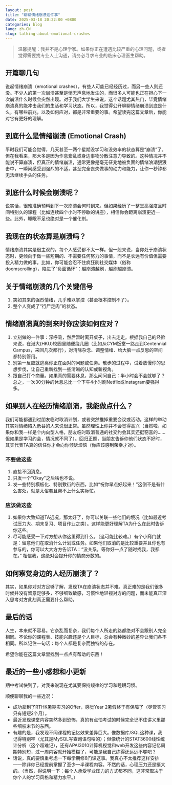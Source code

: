 ```yaml
---
layout: post
title: "聊聊情绪崩溃这件事"
date: 2025-03-18 20:22:00 +0800
categories: blog
lang: zh-CN
slug: talking-about-emotional-crashes
---
```


> 温馨提醒：我并不是心理学家。如果你正在遭遇比较严重的心理问题，或者觉得需要找专业人士沟通，请务必寻求专业的临床心理医生帮助。

## 开篇聊几句

说起情绪崩溃（emotional crashes），有些人可能已经经历过，而另一些人则还没。不少人的第一次崩溃甚至是悄无声息地发生的，而很多人可能也正在担心下一次崩溃什么时候会突然出现。对于我们大学生来说，这个话题尤其热门，毕竟情绪崩溃真的能冲击我们的生活和学习状态。所以，我觉得公开聊聊情绪崩溃到底是什么，有哪些前兆，以及如何应对，都是非常重要的事。希望读完这篇文章后，你能对它有更好的理解。

## 到底什么是情绪崩溃 (Emotional Crash)

平时我们可能会觉得，几天甚至一两个星期没学习和没效率的状态算是“崩溃”了。但在我看来，那大多是因为作息紊乱或身边事物分散注意力导致的。这种情况并不能说不算崩溃，但真正的情绪崩溃，通常更像是毫无征兆地被负面的情绪浪潮狠狠击中，一瞬间感受到强烈的不适，甚至完全丧失做事的动力和能力，让你一秒钟都无法继续手头的任务。

## 到底什么时候会崩溃呢？

说实话，很难准确预料到下一次崩溃会何时到来。但如果经历了一整堂高强度且时间特别久的课程（比如连续四个小时不停歇的讲座），相信你会距离崩溃更近一些。此外，睡眠不足也绝对是一个催化剂。

## 我现在的状态算是崩溃吗？

情绪崩溃其实是很主观的，每个人感受都不太一样。但一般来说，当你处于崩溃状态时，更倾向于做一些短期的、不需要任何努力的事情，而不是长远有价值但需要投入精力做的事。比如，你可能会忍不住疯狂刷社交媒体（俗称doomscrolling），陷进了“负面循环”：越崩溃越刷，越刷越崩溃。

## 关于情绪崩溃的几个关键信号

1. 突如其来的强烈情绪，几乎难以掌控（甚至根本控制不了）。
2. 整个人变成了“行尸走肉”的状态。

## 情绪崩溃真的到来时你应该如何应对？

1. 立刻做的一件事：深呼吸，然后暂时离开桌子，出去走走。根据我自己的经验来说，在港大(HKU)校园里随便绕几圈（比如从CYM饭堂一路走到Centennial Campus，来回几次都行），对清除杂念、调整情绪、给大脑一点反思的空间都特别管用。
2. 别第一反应就逃离你正在面对的问题或任务。散步的过程中，试着放慢你的思想步伐，让自己重新找到一些清晰的认知或新视角。
3. 跟自己打个商量。如果真的需要休息，那么问问自己：半小时会不会就够了？总之，一次30分钟的休息总比一个下午4小时刷Netflix或Instagram要强得多。

## 如果别人在经历情绪崩溃，我能做点什么？

我们可能都遇到过朋友临时取消计划，或者突然推掉重要会议或活动。这样的举动其实对情绪陷入低谷的人来说很正常。虽然理性上你并不会觉得高兴（当然啦，如果你和我一样是个内向型人格，朋友临时取消普通的社交约会其实还挺窃喜的……但如果是学习约会，情况就不同了）。回归正题，当朋友告诉你他们状态不好时，其实代表TA真的信任你才会向你倾诉烦恼（你应该感到荣幸才对）。

### 不要做这些

1. 直接不回消息。
2. 只发一个"Okay"之后啥也不说。
3. 发一些特别模板化、特别敷衍的东西，比如“祝你早点好起来！”这倒不是有什么害处，就是太俗套且帮不上什么实际忙。

### 应该做这些

1. 如果你大致知道TA近况，那太好了，你可以关联一些他们的境况（比如最近考试压力大、期末复习、项目作业之类）。这样能更好理解TA为什么在此时告诉你这些。
2. 尽可能感受一下对方想从你这里得到什么。（这可能比较难。）有个小窍门就是：留意他们在取消什么计划或任务。如果他们取消的是比较重要并且你也有参与的，你可以大大方方告诉TA：“没关系，等你好一点了随时找我，我都在。” 相信我，这绝对会提升你的情商分数的。

## 如何察觉身边的人经历崩溃了？

其实，如果你对对方足够了解，发现TA在崩溃状态并不难。真正难的是我们很多时候并没有留意足够多，不够细致敏感，习惯性地轻视对方的问题，而未能真正深入思考对方此刻真正需要什么帮助。

## 最后的话

人生，本来就不容易。它杂乱而复杂，我们每个人所走的路都绝对不会跟别人完全相同。不论你的课程表、技能兴趣还是个人目标，总会有种微妙的差异让我们各不相同。所以记住一句话：每个人都是复杂而独特的存在。

希望你能在这篇文章里找到一点点有帮助的东西！

## 最近的一些小感想和小更新

期中考试快到了，对我来说现在尤其要保持规律的学习和睡眠习惯。

顺便聊聊我的一些近况：

* 成功拿到了RTHK暑期实习的Offer，感觉Year 2暑假终于有保障了（尽管实习只有短短2个月）。
* 最近发现课堂内容突然多到恐怖，真的有点怕考试的时候完全记不住讲义里那些细枝末节的东西。
* 有趣的是，我发现不同课程的记忆效果差异巨大。像数据库/SQL这种课，我记得特别牢（尤其是MySQL写查询语句啥的）；但像统计的STAT3600线性统计分析（这个超难记），还有APAI3010计算机视觉和web开发这些内容记忆周期特别短，过一周内容就开始模糊了，可能是我自己练得还远远不够吧？
* 话说，真的要慎重考虑一下每学期修6门课这事。我真心不太推荐这样安排——除非你已经提前掌握了至少一半课程内容。不然的话，心理压力还是挺大的。（当然，得说明一下：每个人承受学业压力的方式都不同，这非常取决于你个人的学习风格和精力水平。）
